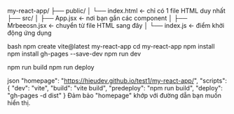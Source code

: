 my-react-app/
├── public/
│   └── index.html  ← chỉ có 1 file HTML duy nhất
├── src/
│   ├── App.jsx     ← nơi bạn gắn các component
│   ├── Mrbeeosn.jsx ← chuyển từ file HTML sang đây
│   └── index.js    ← điểm khởi động ứng dụng


bash
npm create vite@latest my-react-app
cd my-react-app
npm install
npm install gh-pages --save-dev
npm run dev

npm run build
npm run deploy

json
"homepage": "https://hieudev.github.io/test1/my-react-app/",
"scripts": {
  "dev": "vite",
  "build": "vite build",
  "predeploy": "npm run build",
  "deploy": "gh-pages -d dist"
}
Đảm bảo "homepage" khớp với đường dẫn bạn muốn hiển thị.